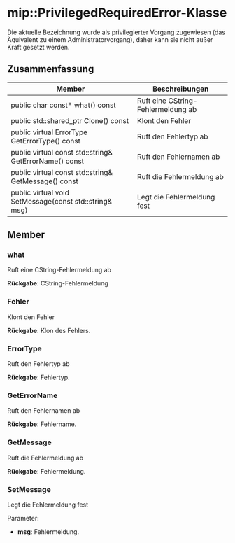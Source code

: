 # <a name="class-mipprivilegedrequirederror"></a>mip::PrivilegedRequiredError-Klasse 
Die aktuelle Bezeichnung wurde als privilegierter Vorgang zugewiesen (das Äquivalent zu einem Administratorvorgang), daher kann sie nicht außer Kraft gesetzt werden.
  
## <a name="summary"></a>Zusammenfassung
 Member                        | Beschreibungen                                
--------------------------------|---------------------------------------------
 public char const* what() const  |  Ruft eine CString-Fehlermeldung ab
public std::shared_ptr<Error> Clone() const  |  Klont den Fehler
 public virtual ErrorType GetErrorType() const  |  Ruft den Fehlertyp ab
 public virtual const std::string& GetErrorName() const  |  Ruft den Fehlernamen ab
 public virtual const std::string& GetMessage() const  |  Ruft die Fehlermeldung ab
 public virtual void SetMessage(const std::string& msg)  |  Legt die Fehlermeldung fest
  
## <a name="members"></a>Member
  
### <a name="what"></a>what
Ruft eine CString-Fehlermeldung ab

  
**Rückgabe**: CString-Fehlermeldung
  
### <a name="error"></a>Fehler
Klont den Fehler

  
**Rückgabe**: Klon des Fehlers.
  
### <a name="errortype"></a>ErrorType
Ruft den Fehlertyp ab

  
**Rückgabe**: Fehlertyp.
  
### <a name="geterrorname"></a>GetErrorName
Ruft den Fehlernamen ab

  
**Rückgabe**: Fehlername.
  
### <a name="getmessage"></a>GetMessage
Ruft die Fehlermeldung ab

  
**Rückgabe**: Fehlermeldung.
  
### <a name="setmessage"></a>SetMessage
Legt die Fehlermeldung fest

Parameter:  
* **msg**: Fehlermeldung.

